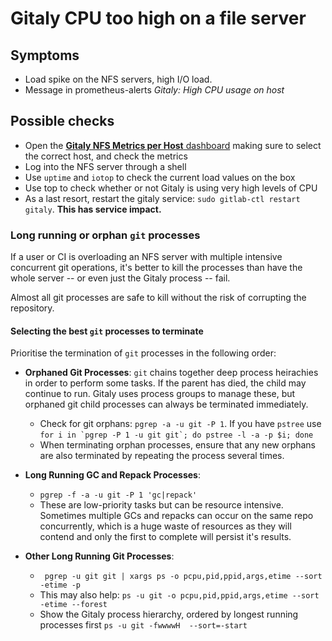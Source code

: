 # Gitaly CPU too high on a file server

## Symptoms

* Load spike on the NFS servers, high I/O load.
* Message in prometheus-alerts _Gitaly: High CPU usage on host_

## Possible checks

- Open the [**Gitaly NFS Metrics per Host** dashboard](https://dashboards.gitlab.net/dashboard/db/gitaly-nfs-metrics-per-host?refresh=30s&orgId=1&var-fqdn=nfs-file-08.stor.gitlab.com&from=now-1h&to=now) making sure to select the correct host,
  and check the metrics
- Log into the NFS server through a shell
- Use `uptime` and `iotop` to check the current load values on the box
- Use top to check whether or not Gitaly is using very high levels of CPU
- As a last resort, restart the gitaly service: `sudo gitlab-ctl restart gitaly`. **This has service impact.**

### Long running or orphan `git` processes

If a user or CI is overloading an NFS server with multiple intensive concurrent git operations, 
it's better to kill the processes than have the whole server -- or even just the Gitaly process -- fail.

Almost all git processes are safe to kill without the risk of corrupting the repository.

#### Selecting the best `git` processes to terminate

Prioritise the termination of `git` processes in the following order:

* **Orphaned Git Processes**: `git` chains together deep process heirachies in order to perform some tasks. If the parent has died, the child may continue to run. 
  Gitaly uses process groups to manage these, but orphaned git child processes can always be terminated immediately.
    * Check for git orphans: `pgrep -a -u git -P 1`. If you have `pstree` use ```for i in `pgrep -P 1 -u git git`; do pstree -l -a -p $i; done``` 
    * When terminating orphan processes, ensure that any new orphans are also terminated by repeating the process several times.
    
* **Long Running GC and Repack Processes**: 
  * `pgrep -f -a -u git -P 1 'gc|repack'`
  * These are low-priority tasks but can be resource intensive. Sometimes multiple GCs and repacks can occur on the same repo concurrently, which is a huge waste of resources as they will contend and only
    the first to complete will persist it's results.

* **Other Long Running Git Processes**:
  * ``` pgrep -u git git | xargs ps -o pcpu,pid,ppid,args,etime --sort -etime -p``` 
  * This may also help: ```ps -u git -o pcpu,pid,ppid,args,etime --sort -etime --forest```
  * Show the Gitaly process hierarchy, ordered by longest running processes first ```ps -u git -fwwwwH  --sort=-start```